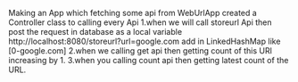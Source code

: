 Making an App which fetching some api from WebUrlApp
created a Controller class to calling every Api
1.when we will call storeurl Api then post the request in database as a local variable
 http://localhost:8080/storeurl?url=google.com
 add in LinkedHashMap like [0-google.com]
2.when we calling get api then getting count of this URl increasing by 1.
3.when you calling count api then getting latest count of the URL.

